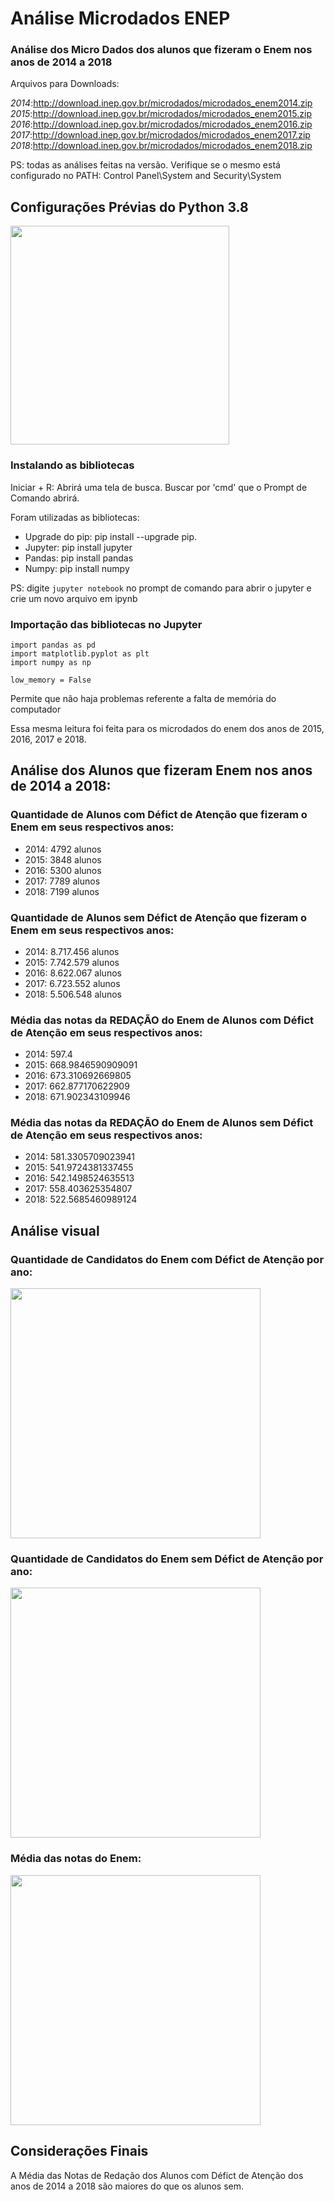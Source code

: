 <h1>Análise Microdados ENEP</h1>
<h3>Análise dos Micro Dados dos alunos que fizeram o Enem nos anos de 2014 a 2018</h3>

Arquivos para Downloads: 

_2014_:http://download.inep.gov.br/microdados/microdados_enem2014.zip 
_2015_:http://download.inep.gov.br/microdados/microdados_enem2015.zip
_2016_:http://download.inep.gov.br/microdados/microdados_enem2016.zip
_2017_:http://download.inep.gov.br/microdados/microdados_enem2017.zip
_2018_:http://download.inep.gov.br/microdados/microdados_enem2018.zip

PS: todas as análises feitas na versão. Verifique se o mesmo está configurado no PATH: Control Panel\System and Security\System

<h2>Configurações Prévias do Python 3.8</h2>
<img src="https://user-images.githubusercontent.com/56441375/69769042-dddd7700-1161-11ea-8015-1ea16e932516.PNG"height="350" widht ="350">


<h3>Instalando as bibliotecas</h3> 
Iniciar + R: Abrirá uma tela de busca. Buscar por 'cmd' que o Prompt de Comando abrirá. 

Foram utilizadas as bibliotecas: 
<ul>
  <li>Upgrade do pip: pip install --upgrade pip.</li>
  <li>Jupyter: pip install jupyter</li>
  <li>Pandas: pip install pandas </li>
  <li>Numpy: pip install numpy</li>
</ul>

PS: digite ```jupyter notebook``` no prompt de comando para abrir o jupyter e crie um novo arquivo em ipynb 

<h3>Importação das bibliotecas no Jupyter</h3>

```
import pandas as pd
import matplotlib.pyplot as plt
import numpy as np

low_memory = False
``` 

Permite que não haja problemas referente a falta de memória do computador


Essa mesma leitura foi feita para os microdados do enem dos anos de 2015, 2016, 2017 e 2018. 


<h2>Análise dos Alunos que fizeram Enem nos anos de 2014 a 2018:</h2> 

<h3> Quantidade de Alunos com Défict de Atenção que fizeram o Enem em seus respectivos anos:</h3>
<ul>
  <li>2014: 4792 alunos </li>
  <li>2015: 3848 alunos </li>
  <li>2016: 5300 alunos </li>
  <li>2017: 7789 alunos </li>
  <li>2018: 7199 alunos </li>
</ul>

<h3> Quantidade de Alunos sem Défict de Atenção que fizeram o Enem em seus respectivos anos:</h3>

<ul>
  <li>2014: 8.717.456 alunos </li>
  <li>2015: 7.742.579 alunos </li>
  <li>2016: 8.622.067 alunos </li>
  <li>2017: 6.723.552 alunos </li>
  <li>2018: 5.506.548 alunos </li>
</ul>

<h3> Média das notas da REDAÇÃO do Enem de Alunos com Défict de Atenção em seus respectivos anos:</h3>
<ul>
  <li>2014: 597.4</li>
  <li>2015: 668.9846590909091</li>
  <li>2016: 673.310692669805</li>
  <li>2017: 662.877170622909</li>
  <li>2018: 671.902343109946</li>
</ul>

<h3> Média das notas da REDAÇÃO do Enem de Alunos sem Défict de Atenção em seus respectivos anos:</h3>

<ul>
  <li>2014: 581.3305709023941 </li>
  <li>2015: 541.9724381337455 </li>
  <li>2016: 542.1498524635513</li>
  <li>2017: 558.403625354807</li>
  <li>2018: 522.5685460989124</li>
</ul>

<h2> Análise visual </h3>

<h3> Quantidade de Candidatos do Enem com Défict de Atenção por ano:</h3> 

<img src= "https://user-images.githubusercontent.com/56441375/69923145-4342a800-1481-11ea-997f-1567ed4978d4.png" height="400" widht ="400">

<h3> Quantidade de Candidatos do Enem sem Défict de Atenção por ano:</h3> 

<img src= "https://user-images.githubusercontent.com/56441375/69923154-50f82d80-1481-11ea-9c4e-c81bcb4c3869.png" height="400" widht ="400">

<h3> Média das notas do Enem:</h3>
<img src= "https://user-images.githubusercontent.com/56441375/69923155-52c1f100-1481-11ea-9994-c43616c6ba61.png" height="400" widht ="400">

<h2>Considerações Finais</h2> 
A Média das Notas de Redação dos Alunos com Défict de Atenção dos anos de 2014 a 2018 são maiores do que os alunos sem. 
